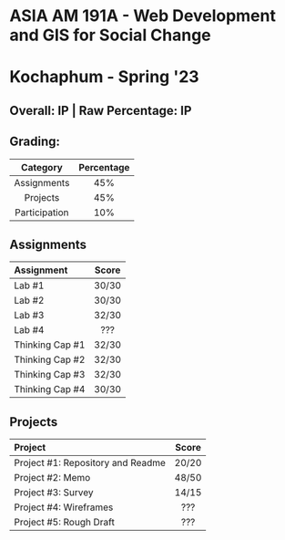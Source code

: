 # ASIA AM 191A - Web Development and GIS for Social Change

# Kochaphum - Spring '23

## Overall: IP | Raw Percentage: IP

## Grading:

|   Category    | Percentage |
| :-----------: | :--------: |
|  Assignments  |    45%     |
|   Projects    |    45%     |
| Participation |    10%     |

## Assignments

| Assignment      | Score |
| :-------------- | :---: |
| Lab #1          | 30/30 |
| Lab #2          | 30/30 |
| Lab #3          | 32/30 |
| Lab #4          |  ???  |
| Thinking Cap #1 | 32/30 |
| Thinking Cap #2 | 32/30 |
| Thinking Cap #3 | 32/30 |
| Thinking Cap #4 | 30/30 |

## Projects

| Project                           | Score |
| :-------------------------------- | :---: |
| Project #1: Repository and Readme | 20/20 |
| Project #2: Memo                  | 48/50 |
| Project #3: Survey                | 14/15 |
| Project #4: Wireframes            |  ???  |
| Project #5: Rough Draft           |  ???  |

